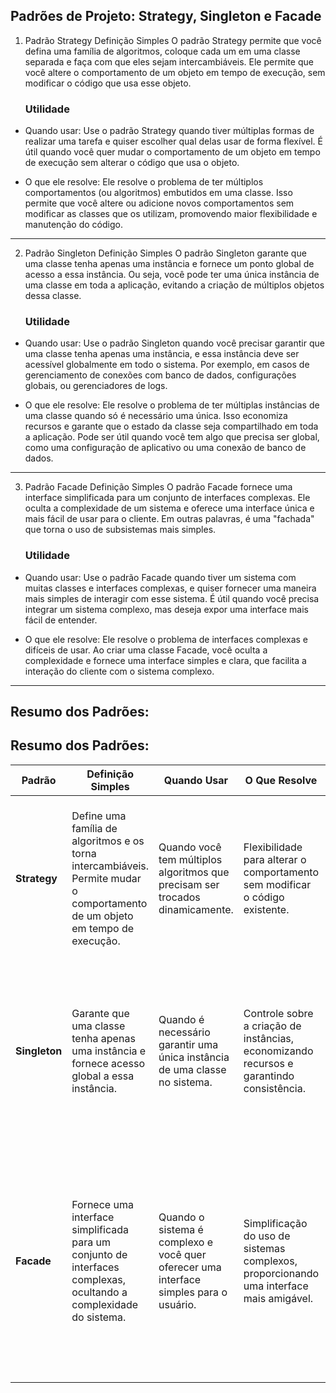 ## Padrões de Projeto: Strategy, Singleton e Facade

1. Padrão Strategy
   Definição Simples
   O padrão Strategy permite que você defina uma família de algoritmos, coloque cada um em uma classe separada e faça com que eles sejam intercambiáveis. Ele permite que você altere o comportamento de um objeto em tempo de execução, sem modificar o código que usa esse objeto.

    ###   Utilidade
-  Quando usar: Use o padrão Strategy quando tiver múltiplas formas de realizar uma tarefa e quiser escolher qual delas usar de forma flexível. É útil quando você quer mudar o comportamento de um objeto em tempo de execução sem alterar o código que usa o objeto.


- O que ele resolve: Ele resolve o problema de ter múltiplos comportamentos (ou algoritmos) embutidos em uma classe. Isso permite que você altere ou adicione novos comportamentos sem modificar as classes que os utilizam, promovendo maior flexibilidade e manutenção do código.

---
2. Padrão Singleton
   Definição Simples
   O padrão Singleton garante que uma classe tenha apenas uma instância e fornece um ponto global de acesso a essa instância. Ou seja, você pode ter uma única instância de uma classe em toda a aplicação, evitando a criação de múltiplos objetos dessa classe.

    ### Utilidade
- Quando usar: Use o padrão Singleton quando você precisar garantir que uma classe tenha apenas uma instância, e essa instância deve ser acessível globalmente em todo o sistema. Por exemplo, em casos de gerenciamento de conexões com banco de dados, configurações globais, ou gerenciadores de logs.


- O que ele resolve: Ele resolve o problema de ter múltiplas instâncias de uma classe quando só é necessário uma única. Isso economiza recursos e garante que o estado da classe seja compartilhado em toda a aplicação. Pode ser útil quando você tem algo que precisa ser global, como uma configuração de aplicativo ou uma conexão de banco de dados.
---
3. Padrão Facade
   Definição Simples
   O padrão Facade fornece uma interface simplificada para um conjunto de interfaces complexas. Ele oculta a complexidade de um sistema e oferece uma interface única e mais fácil de usar para o cliente. Em outras palavras, é uma "fachada" que torna o uso de subsistemas mais simples.

    ### Utilidade
- Quando usar: Use o padrão Facade quando tiver um sistema com muitas classes e interfaces complexas, e quiser fornecer uma maneira mais simples de interagir com esse sistema. É útil quando você precisa integrar um sistema complexo, mas deseja expor uma interface mais fácil de entender.


- O que ele resolve: Ele resolve o problema de interfaces complexas e difíceis de usar. Ao criar uma classe Facade, você oculta a complexidade e fornece uma interface simples e clara, que facilita a interação do cliente com o sistema complexo.

---
## Resumo dos Padrões:

## Resumo dos Padrões:

| Padrão      | Definição Simples                                                                                                                                                   | Quando Usar                                        | O Que Resolve                                                                 | Exemplo de Aplicação                                                           |
|-------------|--------------------------------------------------------------------------------------------------------------------------------------------------------------------|----------------------------------------------------|-------------------------------------------------------------------------------|-------------------------------------------------------------------------------|
| **Strategy** | Define uma família de algoritmos e os torna intercambiáveis. Permite mudar o comportamento de um objeto em tempo de execução.                                       | Quando você tem múltiplos algoritmos que precisam ser trocados dinamicamente.  | Flexibilidade para alterar o comportamento sem modificar o código existente.  | **Exemplo**: Em um sistema de pagamento, você pode usar diferentes métodos de pagamento (cartão de crédito, PayPal, transferência bancária) como estratégias intercambiáveis. |
| **Singleton** | Garante que uma classe tenha apenas uma instância e fornece acesso global a essa instância.                                                                      | Quando é necessário garantir uma única instância de uma classe no sistema.     | Controle sobre a criação de instâncias, economizando recursos e garantindo consistência. | **Exemplo**: Usar o padrão Singleton para garantir que o banco de dados seja instanciado apenas uma vez durante a execução do sistema, evitando múltiplas conexões desnecessárias. |
| **Facade**    | Fornece uma interface simplificada para um conjunto de interfaces complexas, ocultando a complexidade do sistema.                                                   | Quando o sistema é complexo e você quer oferecer uma interface simples para o usuário. | Simplificação do uso de sistemas complexos, proporcionando uma interface mais amigável. | **Exemplo**: Em um sistema bancário, o padrão Facade pode ser utilizado para ocultar a complexidade de diversos serviços (como consulta de saldo, transferência e extratos) e expor uma interface simples para o usuário interagir. |

